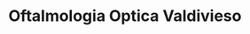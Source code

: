 ---
title: "Oftalmologia Optica Valdivieso"
url: /quito/oftalmologia-optica-valdivieso/
shop: Optiker
---